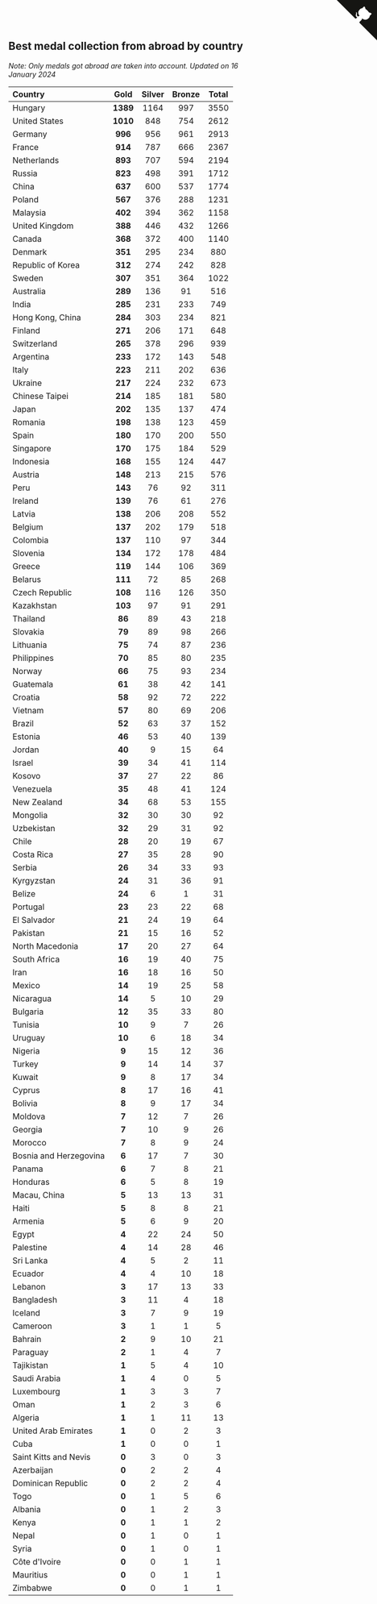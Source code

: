 ## Best medal collection from abroad by country

*Note: Only medals got abroad are taken into account.*
*Updated on 16 January 2024*

| Country | Gold | Silver | Bronze | Total |
| :--- | :--: | :--: | :--: | :--: |
| Hungary | **1389** | 1164 | 997 | 3550 |
| United States | **1010** | 848 | 754 | 2612 |
| Germany | **996** | 956 | 961 | 2913 |
| France | **914** | 787 | 666 | 2367 |
| Netherlands | **893** | 707 | 594 | 2194 |
| Russia | **823** | 498 | 391 | 1712 |
| China | **637** | 600 | 537 | 1774 |
| Poland | **567** | 376 | 288 | 1231 |
| Malaysia | **402** | 394 | 362 | 1158 |
| United Kingdom | **388** | 446 | 432 | 1266 |
| Canada | **368** | 372 | 400 | 1140 |
| Denmark | **351** | 295 | 234 | 880 |
| Republic of Korea | **312** | 274 | 242 | 828 |
| Sweden | **307** | 351 | 364 | 1022 |
| Australia | **289** | 136 | 91 | 516 |
| India | **285** | 231 | 233 | 749 |
| Hong Kong, China | **284** | 303 | 234 | 821 |
| Finland | **271** | 206 | 171 | 648 |
| Switzerland | **265** | 378 | 296 | 939 |
| Argentina | **233** | 172 | 143 | 548 |
| Italy | **223** | 211 | 202 | 636 |
| Ukraine | **217** | 224 | 232 | 673 |
| Chinese Taipei | **214** | 185 | 181 | 580 |
| Japan | **202** | 135 | 137 | 474 |
| Romania | **198** | 138 | 123 | 459 |
| Spain | **180** | 170 | 200 | 550 |
| Singapore | **170** | 175 | 184 | 529 |
| Indonesia | **168** | 155 | 124 | 447 |
| Austria | **148** | 213 | 215 | 576 |
| Peru | **143** | 76 | 92 | 311 |
| Ireland | **139** | 76 | 61 | 276 |
| Latvia | **138** | 206 | 208 | 552 |
| Belgium | **137** | 202 | 179 | 518 |
| Colombia | **137** | 110 | 97 | 344 |
| Slovenia | **134** | 172 | 178 | 484 |
| Greece | **119** | 144 | 106 | 369 |
| Belarus | **111** | 72 | 85 | 268 |
| Czech Republic | **108** | 116 | 126 | 350 |
| Kazakhstan | **103** | 97 | 91 | 291 |
| Thailand | **86** | 89 | 43 | 218 |
| Slovakia | **79** | 89 | 98 | 266 |
| Lithuania | **75** | 74 | 87 | 236 |
| Philippines | **70** | 85 | 80 | 235 |
| Norway | **66** | 75 | 93 | 234 |
| Guatemala | **61** | 38 | 42 | 141 |
| Croatia | **58** | 92 | 72 | 222 |
| Vietnam | **57** | 80 | 69 | 206 |
| Brazil | **52** | 63 | 37 | 152 |
| Estonia | **46** | 53 | 40 | 139 |
| Jordan | **40** | 9 | 15 | 64 |
| Israel | **39** | 34 | 41 | 114 |
| Kosovo | **37** | 27 | 22 | 86 |
| Venezuela | **35** | 48 | 41 | 124 |
| New Zealand | **34** | 68 | 53 | 155 |
| Mongolia | **32** | 30 | 30 | 92 |
| Uzbekistan | **32** | 29 | 31 | 92 |
| Chile | **28** | 20 | 19 | 67 |
| Costa Rica | **27** | 35 | 28 | 90 |
| Serbia | **26** | 34 | 33 | 93 |
| Kyrgyzstan | **24** | 31 | 36 | 91 |
| Belize | **24** | 6 | 1 | 31 |
| Portugal | **23** | 23 | 22 | 68 |
| El Salvador | **21** | 24 | 19 | 64 |
| Pakistan | **21** | 15 | 16 | 52 |
| North Macedonia | **17** | 20 | 27 | 64 |
| South Africa | **16** | 19 | 40 | 75 |
| Iran | **16** | 18 | 16 | 50 |
| Mexico | **14** | 19 | 25 | 58 |
| Nicaragua | **14** | 5 | 10 | 29 |
| Bulgaria | **12** | 35 | 33 | 80 |
| Tunisia | **10** | 9 | 7 | 26 |
| Uruguay | **10** | 6 | 18 | 34 |
| Nigeria | **9** | 15 | 12 | 36 |
| Turkey | **9** | 14 | 14 | 37 |
| Kuwait | **9** | 8 | 17 | 34 |
| Cyprus | **8** | 17 | 16 | 41 |
| Bolivia | **8** | 9 | 17 | 34 |
| Moldova | **7** | 12 | 7 | 26 |
| Georgia | **7** | 10 | 9 | 26 |
| Morocco | **7** | 8 | 9 | 24 |
| Bosnia and Herzegovina | **6** | 17 | 7 | 30 |
| Panama | **6** | 7 | 8 | 21 |
| Honduras | **6** | 5 | 8 | 19 |
| Macau, China | **5** | 13 | 13 | 31 |
| Haiti | **5** | 8 | 8 | 21 |
| Armenia | **5** | 6 | 9 | 20 |
| Egypt | **4** | 22 | 24 | 50 |
| Palestine | **4** | 14 | 28 | 46 |
| Sri Lanka | **4** | 5 | 2 | 11 |
| Ecuador | **4** | 4 | 10 | 18 |
| Lebanon | **3** | 17 | 13 | 33 |
| Bangladesh | **3** | 11 | 4 | 18 |
| Iceland | **3** | 7 | 9 | 19 |
| Cameroon | **3** | 1 | 1 | 5 |
| Bahrain | **2** | 9 | 10 | 21 |
| Paraguay | **2** | 1 | 4 | 7 |
| Tajikistan | **1** | 5 | 4 | 10 |
| Saudi Arabia | **1** | 4 | 0 | 5 |
| Luxembourg | **1** | 3 | 3 | 7 |
| Oman | **1** | 2 | 3 | 6 |
| Algeria | **1** | 1 | 11 | 13 |
| United Arab Emirates | **1** | 0 | 2 | 3 |
| Cuba | **1** | 0 | 0 | 1 |
| Saint Kitts and Nevis | **0** | 3 | 0 | 3 |
| Azerbaijan | **0** | 2 | 2 | 4 |
| Dominican Republic | **0** | 2 | 2 | 4 |
| Togo | **0** | 1 | 5 | 6 |
| Albania | **0** | 1 | 2 | 3 |
| Kenya | **0** | 1 | 1 | 2 |
| Nepal | **0** | 1 | 0 | 1 |
| Syria | **0** | 1 | 0 | 1 |
| Côte d'Ivoire | **0** | 0 | 1 | 1 |
| Mauritius | **0** | 0 | 1 | 1 |
| Zimbabwe | **0** | 0 | 1 | 1 |


<a href="https://github.com/jonatanklosko/wca_statistics" class="github-corner" aria-label="View source on Github"><svg width="80" height="80" viewBox="0 0 250 250" style="fill:#151513; color:#fff; position: absolute; top: 0; border: 0; right: 0;" aria-hidden="true"><path d="M0,0 L115,115 L130,115 L142,142 L250,250 L250,0 Z"></path><path d="M128.3,109.0 C113.8,99.7 119.0,89.6 119.0,89.6 C122.0,82.7 120.5,78.6 120.5,78.6 C119.2,72.0 123.4,76.3 123.4,76.3 C127.3,80.9 125.5,87.3 125.5,87.3 C122.9,97.6 130.6,101.9 134.4,103.2" fill="currentColor" style="transform-origin: 130px 106px;" class="octo-arm"></path><path d="M115.0,115.0 C114.9,115.1 118.7,116.5 119.8,115.4 L133.7,101.6 C136.9,99.2 139.9,98.4 142.2,98.6 C133.8,88.0 127.5,74.4 143.8,58.0 C148.5,53.4 154.0,51.2 159.7,51.0 C160.3,49.4 163.2,43.6 171.4,40.1 C171.4,40.1 176.1,42.5 178.8,56.2 C183.1,58.6 187.2,61.8 190.9,65.4 C194.5,69.0 197.7,73.2 200.1,77.6 C213.8,80.2 216.3,84.9 216.3,84.9 C212.7,93.1 206.9,96.0 205.4,96.6 C205.1,102.4 203.0,107.8 198.3,112.5 C181.9,128.9 168.3,122.5 157.7,114.1 C157.9,116.9 156.7,120.9 152.7,124.9 L141.0,136.5 C139.8,137.7 141.6,141.9 141.8,141.8 Z" fill="currentColor" class="octo-body"></path></svg></a><style>.github-corner:hover .octo-arm{animation:octocat-wave 560ms ease-in-out}@keyframes octocat-wave{0%,100%{transform:rotate(0)}20%,60%{transform:rotate(-25deg)}40%,80%{transform:rotate(10deg)}}@media (max-width:500px){.github-corner:hover .octo-arm{animation:none}.github-corner .octo-arm{animation:octocat-wave 560ms ease-in-out}}</style>
